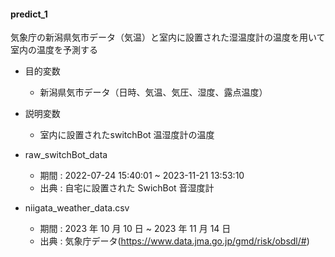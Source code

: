 #### predict_1

気象庁の新潟県気市データ（気温）と室内に設置された湿温度計の温度を用いて室内の温度を予測する

- 目的変数
  - 新潟県気市データ（日時、気温、気圧、湿度、露点温度）
- 説明変数
  - 室内に設置されたswitchBot 温湿度計の温度

- raw_switchBot_data
  - 期間 : 2022-07-24 15:40:01 ~ 2023-11-21 13:53:10
  - 出典 : 自宅に設置された SwichBot 音湿度計
- niigata_weather_data.csv
  - 期間 : 2023 年 10 月 10 日 ~ 2023 年 11 月 14 日
  - 出典 : 気象庁データ(https://www.data.jma.go.jp/gmd/risk/obsdl/#)
